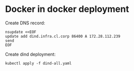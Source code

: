# Docker in docker deployment

Create DNS record:
```
nsupdate <<EOF
update add dind.infra.cl.corp 86400 A 172.28.112.239
send
EOF
```

Create dind deployment:
```
kubectl apply -f dind-all.yaml
```
